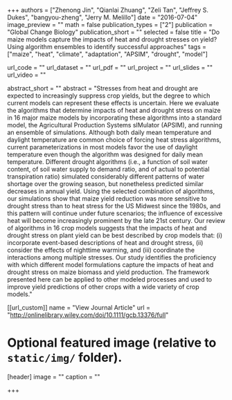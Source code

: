 +++
authors = ["Zhenong Jin", "Qianlai Zhuang", "Zeli Tan", "Jeffrey S. Dukes", "bangyou-zheng", "Jerry M. Melillo"]
date = "2016-07-04"
image_preview = ""
math = false
publication_types = ["2"]
publication = "Global Change Biology"
publication_short = ""
selected = false
title = "Do maize models capture the impacts of heat and drought stresses on yield? Using algorithm ensembles to identify successful approaches"
tags = ["maize", "heat", "climate", "adaptation", "APSIM", "drought", "model"]

url_code = ""
url_dataset = ""
url_pdf = ""
url_project = ""
url_slides = ""
url_video = ""

abstract_short = ""
abstract = "Stresses from heat and drought are expected to increasingly suppress crop yields, but the degree to which current models can represent these effects is uncertain. Here we evaluate the algorithms that determine impacts of heat and drought stress on maize in 16 major maize models by incorporating these algorithms into a standard model, the Agricultural Production Systems sIMulator (APSIM), and running an ensemble of simulations. Although both daily mean temperature and daylight temperature are common choice of forcing heat stress algorithms, current parameterizations in most models favor the use of daylight temperature even though the algorithm was designed for daily mean temperature. Different drought algorithms (i.e., a function of soil water content, of soil water supply to demand ratio, and of actual to potential transpiration ratio) simulated considerably different patterns of water shortage over the growing season, but nonetheless predicted similar decreases in annual yield. Using the selected combination of algorithms, our simulations show that maize yield reduction was more sensitive to drought stress than to heat stress for the US Midwest since the 1980s, and this pattern will continue under future scenarios; the influence of excessive heat will become increasingly prominent by the late 21st century. Our review of algorithms in 16 crop models suggests that the impacts of heat and drought stress on plant yield can be best described by crop models that: (i) incorporate event-based descriptions of heat and drought stress, (ii) consider the effects of nighttime warming, and (iii) coordinate the interactions among multiple stresses. Our study identifies the proficiency with which different model formulations capture the impacts of heat and drought stress on maize biomass and yield production. The framework presented here can be applied to other modeled processes and used to improve yield predictions of other crops with a wide variety of crop models."



[[url_custom]]
name = "View Journal Article"
url = "http://onlinelibrary.wiley.com/doi/10.1111/gcb.13376/full"

# Optional featured image (relative to `static/img/` folder).
[header]
image = ""
caption = ""

+++
